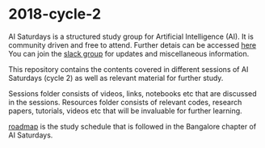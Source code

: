 # 2018-cycle-2
AI Saturdays is a structured study group for Artificial Intelligence (AI). It is community driven and free to attend. Further detais can be accessed [here](https://nurture.ai/ai-saturdays) You can join the [slack group](https://join.slack.com/t/aisaturdays/shared_invite/enQtNDQyNzc0MDM0NDcwLWQ5M2JiMzBiYjFiMTdlZWU2ODA4OGNlYmY1ZGMyMzgyNTgzYjc5MzI5OTY5ZjQ3NmZhODBiMjIwZDY0ZWZhNTU) for updates and miscellaneous information. 

This repository contains the contents covered in different sessions of AI Saturdays (cycle 2) as well as relevant material for further study. 

Sessions folder consists of videos, links, notebooks etc that are discussed in the sessions. Resources folder consists of relevant codes, research papers, tutorials, videos etc that will be invaluable for further learning. 

[roadmap](https://github.com/AI6-Bangalore-Chapter/2018-cycle-2/blob/master/Roadmap.md) is the study schedule that is followed in the Bangalore chapter of AI Saturdays.
